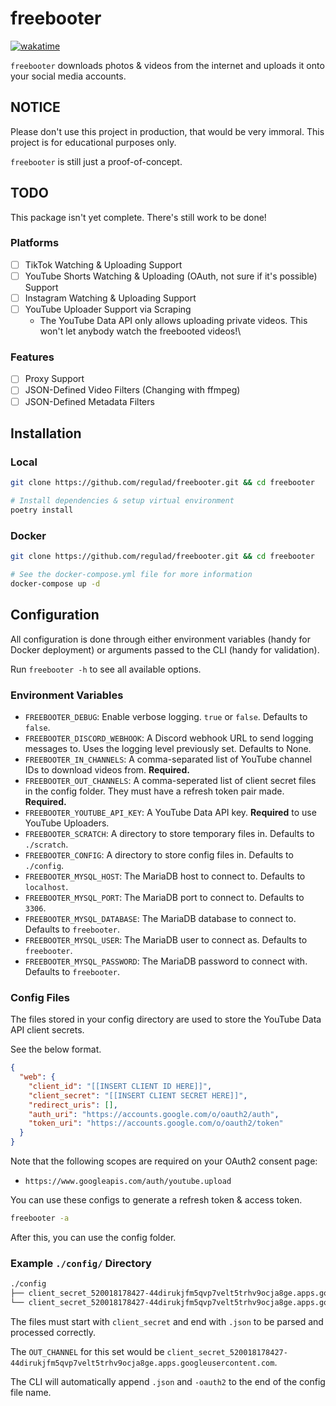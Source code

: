 # freebooter

[![wakatime](https://wakatime.com/badge/regulad/freebooter/coda-wakatime.svg)](https://wakatime.com)

`freebooter` downloads photos & videos from the internet and uploads it onto your social media accounts.

## NOTICE

Please don't use this project in production, that would be very immoral. This project is for educational purposes only.

`freebooter` is still just a proof-of-concept.

## TODO

This package isn't yet complete. There's still work to be done!

### Platforms

- [ ] TikTok Watching & Uploading Support
- [ ] YouTube Shorts Watching & Uploading (OAuth, not sure if it's possible) Support
- [ ] Instagram Watching & Uploading Support
- [ ] YouTube Uploader Support via Scraping
  - The YouTube Data API only allows uploading private videos. This won't let anybody watch the freebooted videos!\

### Features

- [ ] Proxy Support
- [ ] JSON-Defined Video Filters (Changing with ffmpeg)
- [ ] JSON-Defined Metadata Filters

## Installation

### Local

```bash
git clone https://github.com/regulad/freebooter.git && cd freebooter

# Install dependencies & setup virtual environment
poetry install
```

### Docker

```bash
git clone https://github.com/regulad/freebooter.git && cd freebooter

# See the docker-compose.yml file for more information
docker-compose up -d
```

## Configuration

All configuration is done through either environment variables (handy for Docker deployment) or arguments passed to the CLI (handy for validation).

Run `freebooter -h` to see all available options.

### Environment Variables

* `FREEBOOTER_DEBUG`: Enable verbose logging. `true` or `false`. Defaults to `false`.
* `FREEBOOTER_DISCORD_WEBHOOK`: A Discord webhook URL to send logging messages to. Uses the logging level previously set. Defaults to None.
* `FREEBOOTER_IN_CHANNELS`: A comma-separated list of YouTube channel IDs to download videos from. **Required.**
* `FREEBOOTER_OUT_CHANNELS`: A comma-seperated list of client secret files in the config folder. They must have a refresh token pair made. **Required.**
* `FREEBOOTER_YOUTUBE_API_KEY`: A YouTube Data API key. **Required** to use YouTube Uploaders.
* `FREEBOOTER_SCRATCH`: A directory to store temporary files in. Defaults to `./scratch`.
* `FREEBOOTER_CONFIG`: A directory to store config files in. Defaults to `./config`.
* `FREEBOOTER_MYSQL_HOST`: The MariaDB host to connect to. Defaults to `localhost`.
* `FREEBOOTER_MYSQL_PORT`: The MariaDB port to connect to. Defaults to `3306`.
* `FREEBOOTER_MYSQL_DATABASE`: The MariaDB database to connect to. Defaults to `freebooter`.
* `FREEBOOTER_MYSQL_USER`: The MariaDB user to connect as. Defaults to `freebooter`.
* `FREEBOOTER_MYSQL_PASSWORD`: The MariaDB password to connect with. Defaults to `freebooter`.

### Config Files

The files stored in your config directory are used to store the YouTube Data API client secrets.

See the below format.

```json
{
  "web": {
    "client_id": "[[INSERT CLIENT ID HERE]]",
    "client_secret": "[[INSERT CLIENT SECRET HERE]]",
    "redirect_uris": [],
    "auth_uri": "https://accounts.google.com/o/oauth2/auth",
    "token_uri": "https://accounts.google.com/o/oauth2/token"
  }
}
```

Note that the following scopes are required on your OAuth2 consent page:

* `https://www.googleapis.com/auth/youtube.upload`

You can use these configs to generate a refresh token & access token.

```bash
freebooter -a
```

After this, you can use the config folder.

### Example `./config/` Directory

```bash
./config
├── client_secret_520018178427-44dirukjfm5qvp7velt5trhv9ocja8ge.apps.googleusercontent.com.json
└── client_secret_520018178427-44dirukjfm5qvp7velt5trhv9ocja8ge.apps.googleusercontent.com-oauth2.json
```

The files must start with `client_secret` and end with `.json` to be parsed and processed correctly.

The `OUT_CHANNEL` for this set would be `client_secret_520018178427-44dirukjfm5qvp7velt5trhv9ocja8ge.apps.googleusercontent.com`.

The CLI will automatically append `.json` and `-oauth2` to the end of the config file name.
